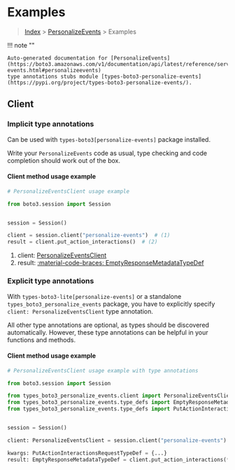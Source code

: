 # Examples

> [Index](../README.md) > [PersonalizeEvents](./README.md) > Examples

!!! note ""

    Auto-generated documentation for [PersonalizeEvents](https://boto3.amazonaws.com/v1/documentation/api/latest/reference/services/personalize-events.html#personalizeevents)
    type annotations stubs module [types-boto3-personalize-events](https://pypi.org/project/types-boto3-personalize-events/).

## Client

### Implicit type annotations

Can be used with `types-boto3[personalize-events]` package installed.

Write your `PersonalizeEvents` code as usual,
type checking and code completion should work out of the box.


#### Client method usage example

```python
# PersonalizeEventsClient usage example

from boto3.session import Session


session = Session()

client = session.client("personalize-events")  # (1)
result = client.put_action_interactions()  # (2)
```

1. client: [PersonalizeEventsClient](./client.md)
2. result: [:material-code-braces: EmptyResponseMetadataTypeDef](./type_defs.md#emptyresponsemetadatatypedef)






### Explicit type annotations

With `types-boto3-lite[personalize-events]`
or a standalone `types_boto3_personalize_events` package, you have to explicitly specify `client: PersonalizeEventsClient` type annotation.

All other type annotations are optional, as types should be discovered automatically.
However, these type annotations can be helpful in your functions and methods.


#### Client method usage example

```python
# PersonalizeEventsClient usage example with type annotations

from boto3.session import Session

from types_boto3_personalize_events.client import PersonalizeEventsClient
from types_boto3_personalize_events.type_defs import EmptyResponseMetadataTypeDef
from types_boto3_personalize_events.type_defs import PutActionInteractionsRequestTypeDef


session = Session()

client: PersonalizeEventsClient = session.client("personalize-events")

kwargs: PutActionInteractionsRequestTypeDef = {...}
result: EmptyResponseMetadataTypeDef = client.put_action_interactions(**kwargs)
```






